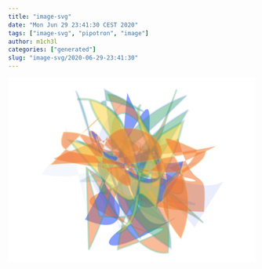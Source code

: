 ```yaml
---
title: "image-svg"
date: "Mon Jun 29 23:41:30 CEST 2020"
tags: ["image-svg", "pipotron", "image"]
author: m1ch3l
categories: ["generated"]
slug: "image-svg/2020-06-29-23:41:30"
---
```


![](image.svg)
